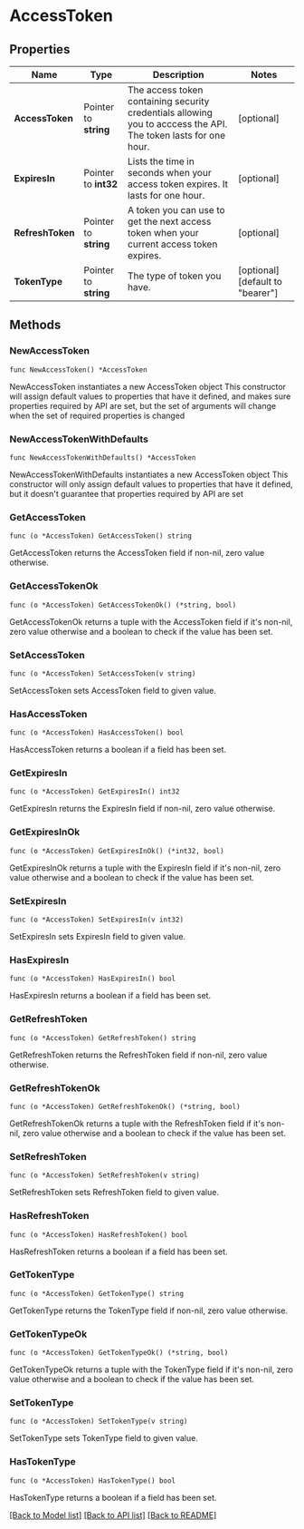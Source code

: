 # AccessToken

## Properties

Name | Type | Description | Notes
------------ | ------------- | ------------- | -------------
**AccessToken** | Pointer to **string** | The access token containing security credentials allowing you to acccess the API. The token lasts for one hour. | [optional] 
**ExpiresIn** | Pointer to **int32** | Lists the time in seconds when your access token expires. It lasts for one hour. | [optional] 
**RefreshToken** | Pointer to **string** | A token you can use to get the next access token when your current access token expires. | [optional] 
**TokenType** | Pointer to **string** | The type of token you have. | [optional] [default to "bearer"]

## Methods

### NewAccessToken

`func NewAccessToken() *AccessToken`

NewAccessToken instantiates a new AccessToken object
This constructor will assign default values to properties that have it defined,
and makes sure properties required by API are set, but the set of arguments
will change when the set of required properties is changed

### NewAccessTokenWithDefaults

`func NewAccessTokenWithDefaults() *AccessToken`

NewAccessTokenWithDefaults instantiates a new AccessToken object
This constructor will only assign default values to properties that have it defined,
but it doesn't guarantee that properties required by API are set

### GetAccessToken

`func (o *AccessToken) GetAccessToken() string`

GetAccessToken returns the AccessToken field if non-nil, zero value otherwise.

### GetAccessTokenOk

`func (o *AccessToken) GetAccessTokenOk() (*string, bool)`

GetAccessTokenOk returns a tuple with the AccessToken field if it's non-nil, zero value otherwise
and a boolean to check if the value has been set.

### SetAccessToken

`func (o *AccessToken) SetAccessToken(v string)`

SetAccessToken sets AccessToken field to given value.

### HasAccessToken

`func (o *AccessToken) HasAccessToken() bool`

HasAccessToken returns a boolean if a field has been set.

### GetExpiresIn

`func (o *AccessToken) GetExpiresIn() int32`

GetExpiresIn returns the ExpiresIn field if non-nil, zero value otherwise.

### GetExpiresInOk

`func (o *AccessToken) GetExpiresInOk() (*int32, bool)`

GetExpiresInOk returns a tuple with the ExpiresIn field if it's non-nil, zero value otherwise
and a boolean to check if the value has been set.

### SetExpiresIn

`func (o *AccessToken) SetExpiresIn(v int32)`

SetExpiresIn sets ExpiresIn field to given value.

### HasExpiresIn

`func (o *AccessToken) HasExpiresIn() bool`

HasExpiresIn returns a boolean if a field has been set.

### GetRefreshToken

`func (o *AccessToken) GetRefreshToken() string`

GetRefreshToken returns the RefreshToken field if non-nil, zero value otherwise.

### GetRefreshTokenOk

`func (o *AccessToken) GetRefreshTokenOk() (*string, bool)`

GetRefreshTokenOk returns a tuple with the RefreshToken field if it's non-nil, zero value otherwise
and a boolean to check if the value has been set.

### SetRefreshToken

`func (o *AccessToken) SetRefreshToken(v string)`

SetRefreshToken sets RefreshToken field to given value.

### HasRefreshToken

`func (o *AccessToken) HasRefreshToken() bool`

HasRefreshToken returns a boolean if a field has been set.

### GetTokenType

`func (o *AccessToken) GetTokenType() string`

GetTokenType returns the TokenType field if non-nil, zero value otherwise.

### GetTokenTypeOk

`func (o *AccessToken) GetTokenTypeOk() (*string, bool)`

GetTokenTypeOk returns a tuple with the TokenType field if it's non-nil, zero value otherwise
and a boolean to check if the value has been set.

### SetTokenType

`func (o *AccessToken) SetTokenType(v string)`

SetTokenType sets TokenType field to given value.

### HasTokenType

`func (o *AccessToken) HasTokenType() bool`

HasTokenType returns a boolean if a field has been set.


[[Back to Model list]](../README.md#documentation-for-models) [[Back to API list]](../README.md#documentation-for-api-endpoints) [[Back to README]](../README.md)


